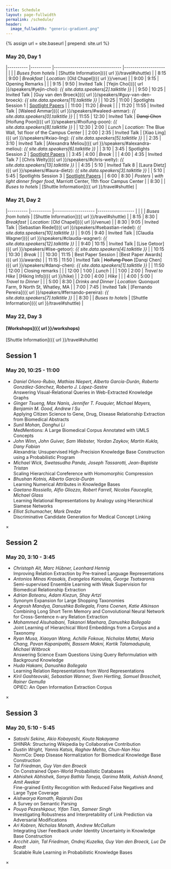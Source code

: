 ```yaml
---
title: Schedule
layout: page-fullwidth
permalink: /schedule/
header:
  image_fullwidth: "generic-gradient.png"
---
```


{% assign url = site.baseurl | prepend: site.url %}

### May 20, Day 1

|----------	|----------	|---------------------------------	|--------------------	|
|        	|          	| *Buses from hotels*                 	| [Shuttle Information]({{ url }}/travel#shuttle)                   	|
| 8:15  	| 9:00     	| *Breakfast*                       	| *Location:* [Old Chapel]({{ url }}/venue)                   	|
| 9:00     	| 9:15     	| Opening Remarks                 	|                    	|
| 9:15     	| 9:50     	| Invited Talk                  	| [Yejin Choi]({{ url }}/speakers/#yejin-choi): *{{ site.data.speakers[2].talktitle }}*         	|
| 9:50     	| 10:25    	| Invited Talk                  	| [Guy van den Broeck]({{ url }}/speakers/#guy-van-den-broeck): *{{ site.data.speakers[11].talktitle }}* 	|
| 10:25    	| 11:00    	| Spotlights Session 1 	            | <a href="" data-reveal-id="Spotlight1Modal">Spotlight Papers</a>                   	|
| 11:00    	| 11:20    	| *Break*                           	|                    	|
| 11:20    	| 11:55    	| Invited Talk                  	| [Waleed Ammar]({{ url }}/speakers/#waleed-ammar): *{{ site.data.speakers[0].talktitle }}*       	|
| 11:55    	| 12:30    	| Invited Talk                  	| ~~Danqi Chen~~ [Hoifung Poon]({{ url }}/speakers/#hoifung-poon): *{{ site.data.speakers[8].talktitle }}*         	|
| 12:30    	| 2:00     	| *Lunch*                           	| *Location:* The Blue Wall, 1st floor of the Campus Center                   	|
| 2:00     	| 2:35     	| Invited Talk                  	| [Xiao Ling]({{ url }}/speakers/#xiao-ling): *{{ site.data.speakers[5].talktitle }}*    	|
| 2:35     	| 3:10     	| Invited Talk                  	| [Alexandra Meliou]({{ url }}/speakers/#alexandra-meliou): *{{ site.data.speakers[6].talktitle }}*  	|
| 3:10     	| 3:45     	| Spotlights Session 2 	            | <a href="" data-reveal-id="Spotlight2Modal">Spotlight Papers</a>                   	|
| 3:45     	| 4:00     	| *Break*                           	|                    	|
| 4:00     	| 4:35     	| Invited Talk 7                  	| [Chris Welty]({{ url }}/speakers/#chris-welty): *{{ site.data.speakers[13].talktitle }}*        	|
| 4:35     	| 5:10     	| Invited Talk 8                  	| [Laura Dietz]({{ url }}/speakers/#laura-dietz): *{{ site.data.speakers[3].talktitle }}*        	|
| 5:10     	| 5:45     	| Spotlights Session 3           	| <a href="" data-reveal-id="Spotlight3Modal">Spotlight Papers</a>                   	|
| 6:00     	| 8:30     	| *Posters*                         	| *with light dinner finger food*, Marriott Center, 11th floor Campus Center             	|
| 8:30     	|          	| *Buses to hotels*                 	| [Shuttle Information]({{ url }}/travel#shuttle)                   	|

### May 21, Day 2

|----------	|----------	|--------------------	|------------------	|
|        	|          	| *Buses from hotels*                 	| [Shuttle Information]({{ url }}/travel#shuttle)                   	|
| 8:15     	| 8:30     	| *Breakfast*          	|  *Location:* [Old Chapel]({{ url }}/venue)                	|
| 8:30     	| 9:05     	| Invited Talk      	| [Sebastian Riedel]({{ url }}/speakers/#sebastian-riedel): *{{ site.data.speakers[10].talktitle }}* 	|
| 9:05     	| 9:40     	| Invited Talk      	| [Claudia Wagner]({{ url }}/speakers/#claudia-wagner): *{{ site.data.speakers[12].talktitle }}*   	|
| 9:40     	| 10:15    	| Invited Talk       	| [Lise Getoor]({{ url }}/speakers/#lise-getoor): *{{ site.data.speakers[4].talktitle }}*      	|
| 10:15    	| 10:30    	| *Break*              	|                  	|
| 10:30    	| 11:15    	| Best Paper Session 	| [Best Paper Awards]({{ url }}/awards)                 	|
| 11:15    	| 11:50    	| Invited Talk      	| ~~Hoifung Poon~~ [Danqi Chen]({{ url }}/speakers/#danqi-chen): *{{ site.data.speakers[1].talktitle }}*     	|
| 11:50    	| 12:00    	| Closing remarks    	|                  	|
| 12:00    	| 1:00     	| *Lunch*              	|                  	|
| 1:00     	| 2:00     	| *Travel to Hike*     	| [Hiking Info]({{ url }}/hike)                 	|
| 2:00     	| 4:00     	| *Hike*               	|                  	|
| 4:00     	| 5:00     	| *Travel to Dinner*   	|                  	|
| 5:00     	| 8:30     	| *Drinks and Dinner*   | *Location:* Quonquot Farm, 9 North St, Whatley, MA                 	|
| 7:00     	| 7:45     	| Invited Talk       	| [Fernando Pereira]({{ url }}/speakers/#fernando-pereira): *{{ site.data.speakers[7].talktitle }}* 	|
| 8:30     	|          	| *Buses to hotels*    	|  [Shuttle Information]({{ url }}/travel#shuttle)                	|

### May 22, Day 3

#### [Workshops]({{ url }}/workshops)
[Shuttle Information]({{ url }}/travel#shuttle)


<!-- Modal -->
<div id="Spotlight1Modal" class="reveal-modal large" data-reveal aria-labelledby="Spotlight1Modal" aria-hidden="true" role="dialog">
  <h2 id="modalTitle">Session 1</h2>
  <h3>May 20, 10:25 - 11:00</h3>
  <ul>
<li><i>Daniel Oñoro-Rubio, Mathias Niepert, Alberto García-Durán, Roberto González-Sánchez, Roberto J. López-Sastre</i><br>
  Answering Visual-Relational Queries in Web-Extracted Knowledge Graphs</li>

<li><i>Ginger Tsueng, Max Nanis, Jennifer T. Fouquier, Michael Mayers, Benjamin M. Good, Andrew I Su</i><br>
Applying Citizen Science to Gene, Drug, Disease Relationship Extraction from Biomedical Abstracts</li>

<li><i>Sunil Mohan, Donghui Li</i><br>
MedMentions: A Large Biomedical Corpus Annotated with UMLS Concepts</li>

<li><i>John Winn, John Guiver, Sam Webster, Yordan Zaykov, Martin Kukla, Dany Fabian</i><br>
Alexandria: Unsupervised High-Precision Knowledge Base Construction using a Probabilistic Program</li>

<li><i>Michael Wick, Swetasudha Panda, Joseph Tassarotti, Jean-Baptiste Tristan</i><br>
Scaling Hierarchical Coreference with Homomorphic Compression</li>

<li><i>Bhushan Kotnis, Alberto García-Durán</i><br>
Learning Numerical Attributes in Knowledge Bases</li>

<li><i>Gaetano Rossiello, Alfio Gliozzo, Robert Farrell, Nicolas Fauceglia, Michael Glass</i><br>
Learning Relational Representations by Analogy using Hierarchical Siamese Networks</li>

<li><i>Elliot Schumacher, Mark Dredze</i><br>
Discriminative Candidate Generation for Medical Concept Linking</li>
    </ul>
  <a class="close-reveal-modal" aria-label="Close">&#215;</a>
</div>



<div id="Spotlight2Modal" class="reveal-modal large" data-reveal aria-labelledby="Spotlight2Modal" aria-hidden="true" role="dialog">
  <h2 id="modalTitle">Session 2</h2>
  <h3>May 20, 3:10 - 3:45</h3>
  <ul>
<li><i>Christoph Alt, Marc Hübner, Leonhard Hennig</i><br>
Improving Relation Extraction by Pre-trained Language Representations</li>

<li><i>Antonios Minas Krasakis, Evangelos Kanoulas, George Tsatsaronis</i><br>
Semi-supervised Ensemble Learning with Weak Supervision for Biomedical Relationship Extraction</li>

<li><i>Adrian Boteanu, Adam Kiezun, Shay Artzi</i><br>
Synonym Expansion for Large Shopping Taxonomies</li>

<li><i>Angrosh Mandya, Danushka Bollegala, Frans Coenen, Katie Atkinson</i><br>
Combining Long Short Term Memory and Convolutional Neural Network for Cross-Sentence n-ary Relation Extraction</li>

<li><i>Mohammed Alsuhaibani, Takanori Maehara, Danushka Bollegala</i><br>
Joint Learning of Hierarchical Word Embeddings from a Corpus and a Taxonomy</li>

<li><i>Ryan Musa, Xiaoyan Wang, Achille Fokoue, Nicholas Mattei, Maria Chang, Pavan Kapanipathi, Bassem Makni, Kartik Talamadupula, Michael Witbrock</i><br>
Answering Science Exam Questions Using Query Reformulation with Background Knowledge</li>

<li><i>Huda Hakami, Danushka Bollegala</i><br>
Learning Relation Representations from Word Representations</li>

<li><i>Kiril Gashteovski, Sebastian Wanner, Sven Hertling, Samuel Broscheit, Rainer Gemulla</i><br>
OPIEC: An Open Information Extraction Corpus</li>
    </ul>
  <a class="close-reveal-modal" aria-label="Close">&#215;</a>
</div>





<div id="Spotlight3Modal" class="reveal-modal large" data-reveal aria-labelledby="Spotlight3Modal" aria-hidden="true" role="dialog">
  <h2 id="modalTitle">Session 3</h2>
  <h3>May 20, 5:10 - 5:45</h3>
  <ul>
<li><i>Satoshi Sekine, Akio Kobayashi, Kouta Nakayama</i><br>
SHINRA: Structuring Wikipedia by Collaborative Contribution</li>

<li><i>Dustin Wright, Yannis Katsis, Raghav Mehta, Chun-Nan Hsu</i><br>
NormCo: Deep Disease Normalization for Biomedical Knowledge Base Construction</li>

<li><i>Tal Friedman, Guy Van den Broeck</i><br>
On Constrained Open-World Probabilistic Databases</li>

<li><i>Abhishek Abhishek, Sanya Bathla Taneja, Garima Malik, Ashish Anand, Amit Awekar</i><br>
Fine-grained Entity Recognition with Reduced False Negatives and Large Type Coverage</li>

<li><i>Aishwarya Kamath, Rajarshi Das</i><br>
A Survey on Semantic Parsing</li>

<li><i>Pouya Pezeshkpour, Yifan Tian, Sameer Singh</i><br>
Investigating Robustness and Interpretability of Link Prediction via Adversarial Modifications</li>

<li><i>Ari Kobren, Nicholas Monath, Andrew McCallum</i><br>
Integrating User Feedback under Identity Uncertainty in Knowledge Base Construction</li>

<li><i>Arcchit Jain, Tal Friedman, Ondrej Kuzelka, Guy Van den Broeck, Luc De Raedt</i><br>
Scalable Rule Learning in Probabilistic Knowledge Bases</li>
    </ul>
  <a class="close-reveal-modal" aria-label="Close">&#215;</a>
</div>
